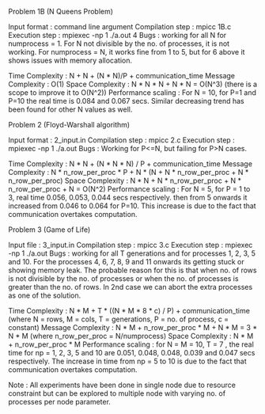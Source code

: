 Problem 1B (N Queens Problem)

Input format : command line argument
Compilation step : mpicc 1B.c
Execution step : mpiexec -np 1 ./a.out 4
Bugs : working for all N for numprocess = 1. For N not divisible by the no. of processes, it is not working. For numprocess = N, it works fine from 1 to 5, but for 6 above it shows issues with memory  allocation.

Time Complexity : N + N + (N * N)/P + communication_time
Message Complexity : O(1)
Space Complexity : N * N * N + N * N = O(N^3) (there is a scope to improve it to O(N^2))
Performance scaling : For N = 10, for P=1 and P=10 the real time is 0.084 and 0.067 secs. Similar decreasing trend has been found for other N values as well.


Problem 2 (Floyd-Warshall algorithm)

Input format : 2_input.in
Compilation step : mpicc 2.c
Execution step : mpiexec -np 1 ./a.out
Bugs : Working for P<=N, but failing for P>N cases.

Time Complexity : N * N + (N * N * N) / P + communication_time
Message Complexity : N * n_row_per_proc * P + N * (N + N * n_row_per_proc + N * n_row_per_proc)
Space Complexity : N * N + N * n_row_per_proc + N * n_row_per_proc + N = O(N^2)
Performance scaling : For N = 5, for P = 1 to 3, real time 0.056, 0.053, 0.044 secs respectively. then from 5 onwards it increased from 0.046 to 0.064 for P=10. This increase is due to the fact that communication overtakes computation.


Problem 3 (Game of Life)

Input file : 3_input.in
Compilation step : mpicc 3.c
Execution step : mpiexec -np 1 ./a.out
Bugs : working for all T generations and for processes 1, 2, 3, 5 and 10. For the processes 4, 6, 7, 8, 9 and 11 onwards its getting stuck or showing memory leak. The probable reason for this is that when no. of rows is not divisible by the no. of processes or when the no. of processes is greater than the no. of rows. In 2nd case we can abort the extra processes as one of the solution.

Time Complexity : N * M + T * ((N * M * 8 * c) / P) + communication_time (where N = rows, M = cols, T = generations, P = no. of process, c = constant)
Message Complexity : N * M + n_row_per_proc * M + N * M  = 3 * N * M (where n_row_per_proc = N/numprocess) 
Space Complexity : N * M + n_row_per_proc * M
Performance scaling : for N = M = 10, T = 7 , the real time for np = 1, 2, 3, 5 and 10 are 0.051, 0.048, 0.048, 0.039 and 0.047 secs respectively. The increase in time from np = 5 to 10 is due to the fact that communication overtakes computation.

Note : All experiments have been done in single node due to resource constraint but can be explored to multiple node with varying no. of processes per node parameter. 



